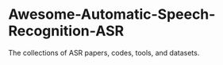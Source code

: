 # Awesome-Automatic-Speech-Recognition-ASR
The collections of ASR papers, codes, tools, and datasets.
